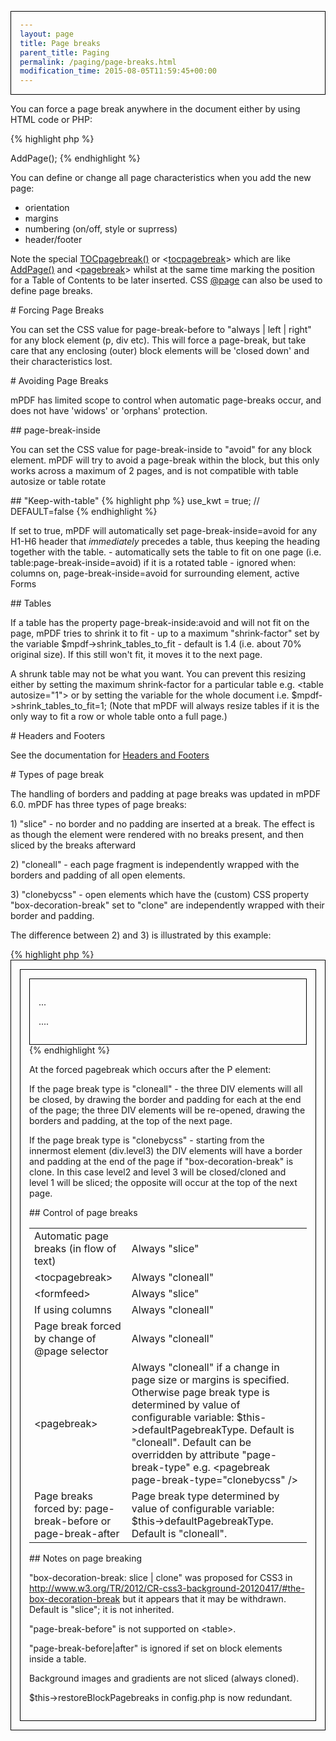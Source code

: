 ```yaml
---
layout: page
title: Page breaks
parent_title: Paging
permalink: /paging/page-breaks.html
modification_time: 2015-08-05T11:59:45+00:00
---
```


<p>You can force a page break anywhere in the document either by using HTML code or PHP:</p>

{% highlight php %}
<?php

$mpdf->AddPage();

<pagebreak />
{% endhighlight %}

<p>You can define or change all page characteristics when you add the new page:</p>
<ul>
<li>orientation</li>
<li>margins</li>
<li>numbering (on/off, style or suprress)</li>
<li>header/footer</li>
</ul>
<p>Note the special <a href="{{ "/reference/mpdf-functions/tocpagebreak.html" | prepend: site.baseurl }}">TOCpagebreak()</a> or &lt;<a href="{{ "/reference/html-control-tags/tocpagebreak.html" | prepend: site.baseurl }}">tocpagebreak</a>&gt; which are like <a href="{{ "/reference/mpdf-functions/addpage.html" | prepend: site.baseurl }}">AddPage()</a> and &lt;<a href="{{ "/reference/html-control-tags/pagebreak.html" | prepend: site.baseurl }}">pagebreak</a>&gt; whilst at the same time marking the position for a Table of Contents to be later inserted. CSS <a href="{{ "/paging/using-page.html" | prepend: site.baseurl }}">@page</a> can also be used to define page breaks.</p>

# Forcing Page Breaks

<p>You can set the CSS value for <span class="parameter">page-break-before</span> to "always | left | right" for any block element (p, div etc). This will force a page-break, but take care that any enclosing (outer) block elements will be 'closed down' and their characteristics lost.</p>

# Avoiding Page Breaks

<p>mPDF has limited scope to control when automatic page-breaks occur, and does not have 'widows' or 'orphans' protection.</p>

## page-break-inside

<p>You can set the CSS value for <span class="parameter">page-break-inside</span> to "avoid" for any block element. mPDF will try to avoid a page-break within the block, but this only works across a maximum of 2 pages, and is not compatible with table autosize or table rotate</p>

## "Keep-with-table"

{% highlight php %}
<?php

$mpdf->use_kwt = true;    // DEFAULT=false
{% endhighlight %}

<p>If set to true, mPDF will automatically set <span class="parameter">page-break-inside</span>=avoid for any H1-H6 header that <i>immediately</i> precedes a table, thus keeping the heading together with the table. 

- automatically sets the table to fit on one page (i.e. table:<span class="parameter">page-break-inside</span>=avoid) if it is a rotated table

- ignored when: columns on, <span class="parameter">page-break-inside</span>=avoid for surrounding element, active Forms</p>

## Tables

<p>If a table has the property page-break-inside:avoid and will not fit on the page, mPDF tries to shrink it to fit - up to a maximum "shrink-factor" set by the variable $mpdf-&gt;shrink_tables_to_fit - default is 1.4 (i.e. about 70% original size). If this still won't fit, it moves it to the next page.</p>
<p>A shrunk table may not be what you want. You can prevent this resizing either by setting the maximum shrink-factor for a particular table e.g. &lt;table autosize="1"&gt; or by setting the variable for the whole document i.e. $mpdf-&gt;shrink_tables_to_fit=1;

(Note that mPDF will always resize tables if it is the only way to fit a row or whole table onto a full page.)</p>

# Headers and Footers

<p>See the documentation for <a href="{{ "/headers-footers/headers-footers.html" | prepend: site.baseurl }}">Headers and Footers</a></p>

# Types of page break

<p>The handling of borders and padding at page breaks was updated in mPDF 6.0. mPDF has three types of page breaks:</p>
<p>1) "slice" - no border and no padding are inserted at a break. The effect is as though the element were rendered with no breaks present, and then sliced by the breaks afterward</p>
<p>2) "cloneall" - each page fragment is independently wrapped with the borders and padding of all open elements.</p>
<p>3) "clonebycss" - open elements which have the (custom) CSS property "box-decoration-break" set to "clone" are independently wrapped with their border and padding.</p>
<p>The difference between 2) and 3) is illustrated by this example:</p>

{% highlight php %}
<style>

div { border: 1px solid black; padding: 1em; }

.level1 { box-decoration-break: slice; }

.level2 { box-decoration-break: clone; }

.level3 { box-decoration-break: clone; }

</style>

<div class="level1">

<div class="level2">

<div class="level3">

<p style="page-break-after:always">...</p>

<p>....</p>

</div>
{% endhighlight %}

<p>At the forced pagebreak which occurs after the P element:</p>
<p>If the page break type is "cloneall" - the three DIV elements will all be closed, by drawing the border and padding for each at the end of the page; the three DIV elements will be re-opened, drawing the borders and padding, at the top of the next page.</p>
<p>If the page break type is "clonebycss" - starting from the innermost element (div.level3) the DIV elements will have a border and padding at the end of the page if "box-decoration-break" is clone. In this case level2 and level 3 will be closed/cloned and level 1 will be sliced; the opposite will occur at the top of the next page.</p>

## Control of page breaks

<table class="table"> <tbody>
<tr>
<td>Automatic page breaks (in flow of text)</td>
<td>Always "slice"</td>
</tr>
<tr>
<td>&lt;tocpagebreak&gt;</td>
<td>Always "cloneall"</td>
</tr>
<tr>
<td>&lt;formfeed&gt;</td>
<td>Always "slice"</td>
</tr>
<tr>
<td>If using columns</td>
<td>Always "cloneall"</td>
</tr>
<tr>
<td>Page break forced by change of @page selector</td>
<td>Always "cloneall"</td>
</tr>
<tr>
<td>&lt;pagebreak&gt;</td>
<td>Always "cloneall" if a change in page size or margins is specified.

Otherwise page break type is determined by value of configurable variable: $this-&gt;defaultPagebreakType. Default is "cloneall".

Default can be overridden by attribute "page-break-type" e.g. &lt;pagebreak page-break-type="clonebycss" /&gt;</td>
</tr>
<tr>
<td>Page breaks forced by:

page-break-before or page-break-after</td>
<td>Page break type determined by value of configurable variable: $this-&gt;defaultPagebreakType. Default is "cloneall".</td>
</tr>
</tbody> </table>

## Notes on page breaking

<p>"box-decoration-break: slice | clone" was proposed for CSS3 in <a href="http://www.w3.org/TR/2012/CR-css3-background-20120417/#the-box-decoration-break">http://www.w3.org/TR/2012/CR-css3-background-20120417/#the-box-decoration-break</a> but it appears that it may be withdrawn. Default is "slice"; it is not inherited.</p>
<p>"page-break-before" is not supported on &lt;table&gt;.</p>
<p>"page-break-before|after" is ignored if set on block elements inside a table.</p>
<p>Background images and gradients are not sliced (always cloned).</p>
<p>$this-&gt;restoreBlockPagebreaks in config.php is now redundant.</p>
